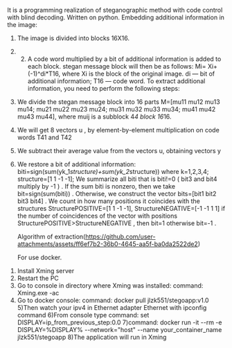 It is a programming realization of steganographic method with code control with blind decoding. 
Written on python.
Embedding additional information in the image:
1.	The image is divided into blocks  16X16.
2.	2.	A code word multiplied by a bit of additional information is added to each block.
stegan message block will then be as follows:
Mi= Xi+(-1)^di*T16, where  Xi is the block of the original image.
di — bit of additional information;
T16 — code word.
To extract additional information, you need to perform the following steps:
1.	We divide the stegan message block into 16 parts
M=[mu11 mu12 mu13 mu14;
mu21 mu22 mu23 mu24;
mu31 mu32 mu33 mu34;
mu41 mu42 mu43 mu44],
where muij is a subblock 4*4 block 16*16.
2.	We will get 8 vectors  u , by element-by-element multiplication  on code words T41 and T42
3.	We subtract their average value from the vectors  u, obtaining vectors y
4. We restore a bit of additional information: biti=sign(sum(yk_1*structure)+sum(yk_2*structure))
   where k=1,2,3,4; structure=[1 1 -1 -1];
   We summarize all biti that is biti!=0 (  bit3 and bit4 multiply by -1 ) .
If the sum biti is nonzero, then we take bit=sign(sum(biti)) . Otherwise, we construct the vector bits=[bit1 bit2 bit3 bit4] . We count in how many positions it coincides with the structures StructurePOSITIVE=[1 1 -1 -1], StructureNEGATIVE=[-1 -1 1 1]  if the number of coincidences of the vector with positions StructurePOSITIVE>StructureNEGATIVE , then bit=1  otherwise bit=-1 .

   Algorithm of extraction(https://github.com/user-attachments/assets/ff6ef7b2-36b0-4645-aa5f-ba0da2522de2)


   For use docker.
1) Install Xming server
2) Restart the PC
3) Go to console in directory where Xming was installed:
command: Xming.exe -ac
4) Go to docker console:
command: docker pull jlzk551/stegoapp:v1.0
5)Then watch your ipv4 in Ethernet adapter Ethernet with ipconfig command
6)From console type
command: set DISPLAY=ip_from_previous_step:0.0
7)command: docker run -it --rm -e DISPLAY=%DISPLAY% --network="host" --name your_container_name jlzk551/stegoapp
8)The application will run in Xming



